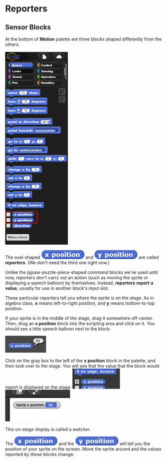 # Reporters

## Sensor Blocks

 At the bottom of **Motion** palette are three blocks shaped differently from the others. 

![](../.gitbook/assets/image%20%28313%29.png)

The oval-shaped ![](../.gitbook/assets/image%20%2863%29.png) and ![](../.gitbook/assets/image%20%28271%29.png) are called _**reporters**_. \(We don't need the third one right now.\) 

Unlike the jigsaw-puzzle-piece-shaped _command_ blocks we've used until now, reporters don't carry out an action \(such as moving the sprite or displaying a speech balloon\) by themselves. Instead, **reporters** _**report**_ **a value**, usually for use in another block's input slot.

These particular reporters tell you where the sprite is on the stage. As in algebra class, **x** means left-to-right position, and **y** means bottom-to-top position.

If your sprite is in the middle of the stage, drag it somewhere off-center. Then, drag an **x position** block into the scripting area and click on it. You should see a little speech balloon next to the block:

![](../.gitbook/assets/image%20%288%29.png)

Click on the gray box to the left of the **x position** block in the palette, and then look over to the stage. You will see that the value that the block would report is displayed on the stage: ![](../.gitbook/assets/image%20%28305%29.png) ![](../.gitbook/assets/image%20%28280%29.png) 

This on-stage display is called a _watcher_.

The ![](../.gitbook/assets/image%20%2863%29.png) and the ![](../.gitbook/assets/image%20%28271%29.png) will tell you the position of your sprite on the screen. Move the sprite around and the values reported by these blocks change.

